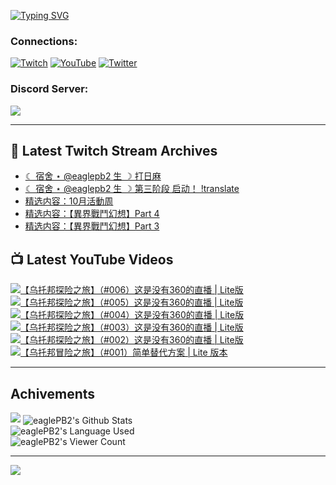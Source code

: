 <!--### Hello people, I'm EaglePB2 - The one who building something for fun 👋
Thank you for standby for this profile.   
The purpose of this profile is coming soon.   
You may come back later, as you wish if this readme.md is updated.   -->

<a href="https://git.io/typing-svg"><img src="https://readme-typing-svg.herokuapp.com?font=Fira+Code&duration=1000&pause=5000&vCenter=true&random=false&width=500&lines=%F0%9F%91%8B+Hello+Everyone%2C+I'm+EaglePB2.;%F0%9F%99%87+Thank+you+for+stopping+by+my+profile.+;%F0%9F%94%AD+%3D%3D%3D%3D+%F0%9F%94%AD;%F0%9F%91%8B+%E4%BD%A0%E5%A5%BD%EF%BC%8C%E6%AD%A1%E8%BF%8E%E4%BE%86%E5%88%B0%E6%88%91%E7%9A%84%E4%BB%A3%E7%A2%BC%E5%BA%AB%E3%80%82;%F0%9F%99%87+%E6%84%9F%E8%AC%9D%E5%89%8D%E4%BE%86%E5%8F%83%E8%A7%80%E5%B0%8F%E5%B1%8B+owo~" alt="Typing SVG" /></a>

### Connections:

[![Twitch](https://img.shields.io/badge/Twitch-9347FF?style=flat-square&logo=twitch&logoColor=white)](https://www.twitch.tv/eaglepb2)
[![YouTube](https://img.shields.io/badge/YouTube-%23FF0000.svg?style=flat-square&logo=YouTube&logoColor=white)](https://www.youtube.com/eaglepb2)
[![Twitter](https://img.shields.io/badge/Twitter-%231DA1F2.svg?style=flat-square&logo=Twitter&logoColor=white)](https://twitter.com/eaglepb2)

### Discord Server:

[![](https://invidget.switchblade.xyz/qKrub9b?theme=dark&language=ch)](https://discord.gg/qKrub9b)

---

## 👾 Latest Twitch Stream Archives
<!-- TWITCH:START -->
- [☾ 宿舍 ⋆ @eaglepb2 生 ☽ 打日麻](https://www.twitch.tv/videos/2289132814)
- [☾ 宿舍 ⋆ @eaglepb2 生 ☽ 第三阶段 启动！ !translate](https://www.twitch.tv/videos/2283172225)
- [精选内容：10月活動周](https://www.twitch.tv/videos/2279758346)
- [精选内容：【異界戰鬥幻想】Part 4](https://www.twitch.tv/videos/2276405354)
- [精选内容：【異界戰鬥幻想】Part 3](https://www.twitch.tv/videos/2275707670)
<!-- TWITCH:END -->



## 📺 Latest YouTube Videos
<!-- YOUTUBE:START -->
<!-- YOUTUBE:END -->

<!-- BEGIN YOUTUBE-CARDS -->
<a href="https://www.youtube.com/watch?v=Yn6lN7dyJmw">
  <picture>
    <source media="(prefers-color-scheme: dark)" srcset="https://ytcards.demolab.com/?id=Yn6lN7dyJmw&title=%E3%80%90%E4%B9%8C%E6%89%98%E9%82%A6%E6%8E%A2%E9%99%A9%E4%B9%8B%E6%97%85%E3%80%91%EF%BC%88%23006%EF%BC%89%E8%BF%99%E6%98%AF%E6%B2%A1%E6%9C%89360%E7%9A%84%E7%9B%B4%E6%92%AD+%7C+Lite%E7%89%88&lang=zh&timestamp=1730449061&background_color=%230d1117&title_color=%23ffffff&stats_color=%23dedede&max_title_lines=1&width=250&border_radius=5&duration=25784">
    <img src="https://ytcards.demolab.com/?id=Yn6lN7dyJmw&title=%E3%80%90%E4%B9%8C%E6%89%98%E9%82%A6%E6%8E%A2%E9%99%A9%E4%B9%8B%E6%97%85%E3%80%91%EF%BC%88%23006%EF%BC%89%E8%BF%99%E6%98%AF%E6%B2%A1%E6%9C%89360%E7%9A%84%E7%9B%B4%E6%92%AD+%7C+Lite%E7%89%88&lang=zh&timestamp=1730449061&background_color=%23ffffff&title_color=%2324292f&stats_color=%2357606a&max_title_lines=1&width=250&border_radius=5&duration=25784" alt="【乌托邦探险之旅】（#006）这是没有360的直播 | Lite版" title="【乌托邦探险之旅】（#006）这是没有360的直播 | Lite版">
  </picture>
</a>
<a href="https://www.youtube.com/watch?v=y52rLLhEHnM">
  <picture>
    <source media="(prefers-color-scheme: dark)" srcset="https://ytcards.demolab.com/?id=y52rLLhEHnM&title=%E3%80%90%E4%B9%8C%E6%89%98%E9%82%A6%E6%8E%A2%E9%99%A9%E4%B9%8B%E6%97%85%E3%80%91%EF%BC%88%23005%EF%BC%89%E8%BF%99%E6%98%AF%E6%B2%A1%E6%9C%89360%E7%9A%84%E7%9B%B4%E6%92%AD+%7C+Lite%E7%89%88&lang=zh&timestamp=1730273982&background_color=%230d1117&title_color=%23ffffff&stats_color=%23dedede&max_title_lines=1&width=250&border_radius=5&duration=17697">
    <img src="https://ytcards.demolab.com/?id=y52rLLhEHnM&title=%E3%80%90%E4%B9%8C%E6%89%98%E9%82%A6%E6%8E%A2%E9%99%A9%E4%B9%8B%E6%97%85%E3%80%91%EF%BC%88%23005%EF%BC%89%E8%BF%99%E6%98%AF%E6%B2%A1%E6%9C%89360%E7%9A%84%E7%9B%B4%E6%92%AD+%7C+Lite%E7%89%88&lang=zh&timestamp=1730273982&background_color=%23ffffff&title_color=%2324292f&stats_color=%2357606a&max_title_lines=1&width=250&border_radius=5&duration=17697" alt="【乌托邦探险之旅】（#005）这是没有360的直播 | Lite版" title="【乌托邦探险之旅】（#005）这是没有360的直播 | Lite版">
  </picture>
</a>
<a href="https://www.youtube.com/watch?v=WjUqLNsnxd4">
  <picture>
    <source media="(prefers-color-scheme: dark)" srcset="https://ytcards.demolab.com/?id=WjUqLNsnxd4&title=%E3%80%90%E4%B9%8C%E6%89%98%E9%82%A6%E6%8E%A2%E9%99%A9%E4%B9%8B%E6%97%85%E3%80%91%EF%BC%88%23004%EF%BC%89%E8%BF%99%E6%98%AF%E6%B2%A1%E6%9C%89360%E7%9A%84%E7%9B%B4%E6%92%AD+%7C+Lite%E7%89%88&lang=zh&timestamp=1730184522&background_color=%230d1117&title_color=%23ffffff&stats_color=%23dedede&max_title_lines=1&width=250&border_radius=5&duration=19469">
    <img src="https://ytcards.demolab.com/?id=WjUqLNsnxd4&title=%E3%80%90%E4%B9%8C%E6%89%98%E9%82%A6%E6%8E%A2%E9%99%A9%E4%B9%8B%E6%97%85%E3%80%91%EF%BC%88%23004%EF%BC%89%E8%BF%99%E6%98%AF%E6%B2%A1%E6%9C%89360%E7%9A%84%E7%9B%B4%E6%92%AD+%7C+Lite%E7%89%88&lang=zh&timestamp=1730184522&background_color=%23ffffff&title_color=%2324292f&stats_color=%2357606a&max_title_lines=1&width=250&border_radius=5&duration=19469" alt="【乌托邦探险之旅】（#004）这是没有360的直播 | Lite版" title="【乌托邦探险之旅】（#004）这是没有360的直播 | Lite版">
  </picture>
</a>
<a href="https://www.youtube.com/watch?v=DXl64MTUTTg">
  <picture>
    <source media="(prefers-color-scheme: dark)" srcset="https://ytcards.demolab.com/?id=DXl64MTUTTg&title=%E3%80%90%E4%B9%8C%E6%89%98%E9%82%A6%E6%8E%A2%E9%99%A9%E4%B9%8B%E6%97%85%E3%80%91%EF%BC%88%23003%EF%BC%89%E8%BF%99%E6%98%AF%E6%B2%A1%E6%9C%89360%E7%9A%84%E7%9B%B4%E6%92%AD+%7C+Lite%E7%89%88&lang=zh&timestamp=1730094121&background_color=%230d1117&title_color=%23ffffff&stats_color=%23dedede&max_title_lines=1&width=250&border_radius=5&duration=14381">
    <img src="https://ytcards.demolab.com/?id=DXl64MTUTTg&title=%E3%80%90%E4%B9%8C%E6%89%98%E9%82%A6%E6%8E%A2%E9%99%A9%E4%B9%8B%E6%97%85%E3%80%91%EF%BC%88%23003%EF%BC%89%E8%BF%99%E6%98%AF%E6%B2%A1%E6%9C%89360%E7%9A%84%E7%9B%B4%E6%92%AD+%7C+Lite%E7%89%88&lang=zh&timestamp=1730094121&background_color=%23ffffff&title_color=%2324292f&stats_color=%2357606a&max_title_lines=1&width=250&border_radius=5&duration=14381" alt="【乌托邦探险之旅】（#003）这是没有360的直播 | Lite版" title="【乌托邦探险之旅】（#003）这是没有360的直播 | Lite版">
  </picture>
</a>
<a href="https://www.youtube.com/watch?v=ABkl6XH8mlI">
  <picture>
    <source media="(prefers-color-scheme: dark)" srcset="https://ytcards.demolab.com/?id=ABkl6XH8mlI&title=%E3%80%90%E4%B9%8C%E6%89%98%E9%82%A6%E6%8E%A2%E9%99%A9%E4%B9%8B%E6%97%85%E3%80%91%EF%BC%88%23002%EF%BC%89%E8%BF%99%E6%98%AF%E6%B2%A1%E6%9C%89360%E7%9A%84%E7%9B%B4%E6%92%AD+%7C+Lite%E7%89%88&lang=zh&timestamp=1730026213&background_color=%230d1117&title_color=%23ffffff&stats_color=%23dedede&max_title_lines=1&width=250&border_radius=5&duration=21556">
    <img src="https://ytcards.demolab.com/?id=ABkl6XH8mlI&title=%E3%80%90%E4%B9%8C%E6%89%98%E9%82%A6%E6%8E%A2%E9%99%A9%E4%B9%8B%E6%97%85%E3%80%91%EF%BC%88%23002%EF%BC%89%E8%BF%99%E6%98%AF%E6%B2%A1%E6%9C%89360%E7%9A%84%E7%9B%B4%E6%92%AD+%7C+Lite%E7%89%88&lang=zh&timestamp=1730026213&background_color=%23ffffff&title_color=%2324292f&stats_color=%2357606a&max_title_lines=1&width=250&border_radius=5&duration=21556" alt="【乌托邦探险之旅】（#002）这是没有360的直播 | Lite版" title="【乌托邦探险之旅】（#002）这是没有360的直播 | Lite版">
  </picture>
</a>
<a href="https://www.youtube.com/watch?v=19y0qwV10Z0">
  <picture>
    <source media="(prefers-color-scheme: dark)" srcset="https://ytcards.demolab.com/?id=19y0qwV10Z0&title=%E3%80%90%E4%B9%8C%E6%89%98%E9%82%A6%E5%86%92%E9%99%A9%E4%B9%8B%E6%97%85%E3%80%91%EF%BC%88%23001%EF%BC%89%E7%AE%80%E5%8D%95%E6%9B%BF%E4%BB%A3%E6%96%B9%E6%A1%88+%7C+Lite+%E7%89%88%E6%9C%AC&lang=zh&timestamp=1729944088&background_color=%230d1117&title_color=%23ffffff&stats_color=%23dedede&max_title_lines=1&width=250&border_radius=5&duration=22949">
    <img src="https://ytcards.demolab.com/?id=19y0qwV10Z0&title=%E3%80%90%E4%B9%8C%E6%89%98%E9%82%A6%E5%86%92%E9%99%A9%E4%B9%8B%E6%97%85%E3%80%91%EF%BC%88%23001%EF%BC%89%E7%AE%80%E5%8D%95%E6%9B%BF%E4%BB%A3%E6%96%B9%E6%A1%88+%7C+Lite+%E7%89%88%E6%9C%AC&lang=zh&timestamp=1729944088&background_color=%23ffffff&title_color=%2324292f&stats_color=%2357606a&max_title_lines=1&width=250&border_radius=5&duration=22949" alt="【乌托邦冒险之旅】（#001）简单替代方案 | Lite 版本" title="【乌托邦冒险之旅】（#001）简单替代方案 | Lite 版本">
  </picture>
</a>
<!-- END YOUTUBE-CARDS -->

---

## Achivements
[![](https://github-profile-trophy.vercel.app/?username=eaglepb2&theme=monokai&no-bg=true&&title=Repositories,Issues,Commit,MultiLanguage)](https://github.com/anuraghazra/github-readme-stats)
<img align="center" alt="eaglePB2's Github Stats" src="https://github-readme-stats.vercel.app/api?username=eaglePB2&show_icons=true&hide_border=true&theme=merko" />
<br>
<img align="center" alt="eaglePB2's Language Used" src="https://github-readme-stats.vercel.app/api/top-langs/?username=eaglePB2&show_icons=true&hide_border=true&theme=merko&layout=compact&langs_count=8" />
<br>
<img align="center" alt="eaglePB2's Viewer Count" src="https://visitcount.itsvg.in/api?id=eaglepb2&label=Profile%20Views&color=3&icon=5&pretty=true" />

<hr>

<!-- RANDOMQUOTE:START -->
![](https://quotes-github-readme.vercel.app/api?type=horizontal&theme=merko)
<!-- RANDOMQUOTE:END -->


<!--
       _____   _   _   _____       _____   _   _   ____   
      |_   _| | | | | |  ___|     |  ___| | \ | | |  _  \  
        | |   | |_| | | |___      | |___  |  \| | | | | | 
        | |   |  _  | |  ___|     |  ___| |     | | | | | 
        | |   | | | | | |___      | |___  | |\  | | |_| | 
        |_|   |_| |_| |_____|     |_____| |_| \_| |____ / 
      
-->
